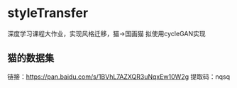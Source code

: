 # styleTransfer

深度学习课程大作业，实现风格迁移，猫->国画猫
拟使用cycleGAN实现
## 猫的数据集
链接：https://pan.baidu.com/s/1BVhL7AZXQR3uNqxEw10W2g 
提取码：nqsq